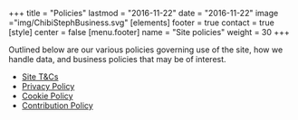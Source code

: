+++
title = "Policies"
lastmod = "2016-11-22"
date = "2016-11-22"
image ="img/ChibiStephBusiness.svg"
[elements]
  footer = true
  contact = true
[style]
  center = false
[menu.footer]
  name = "Site policies"
  weight = 30
+++


Outlined below are our various policies governing use of the site, how we handle data, and business policies that may be of interest.

- [Site T&Cs](../terms)
- [Privacy Policy](../privacy)
- [Cookie Policy](../cookie)
- [Contribution Policy](../contributing)
